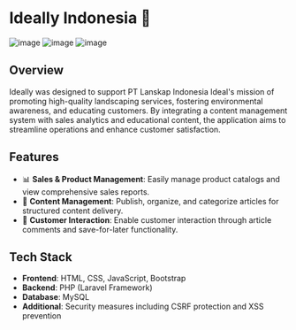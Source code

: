 # Ideally Indonesia 🌱
![image](https://github.com/user-attachments/assets/71cc3bd9-c248-4895-86cc-305097bb941c)
![image](https://github.com/user-attachments/assets/7e17a883-2989-4424-b5a8-67ab8fefcfe7)
![image](https://github.com/user-attachments/assets/515a4a3d-dd71-435d-818a-98911a3dc27a)

## Overview
Ideally was designed to support PT Lanskap Indonesia Ideal's mission of promoting high-quality landscaping services, fostering environmental awareness, and educating customers. By integrating a content management system with sales analytics and educational content, the application aims to streamline operations and enhance customer satisfaction.

## Features
- 📊 **Sales & Product Management**: Easily manage product catalogs and view comprehensive sales reports.
- 📝 **Content Management**: Publish, organize, and categorize articles for structured content delivery.
- 💬 **Customer Interaction**: Enable customer interaction through article comments and save-for-later functionality.

## Tech Stack
- **Frontend**: HTML, CSS, JavaScript, Bootstrap
- **Backend**: PHP (Laravel Framework)
- **Database**: MySQL
- **Additional**: Security measures including CSRF protection and XSS prevention
